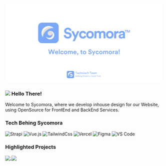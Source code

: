 <p align="center"><img src="https://github.com/sycomora/.github/blob/main/images/Welcome%2C%20to%20Sycomora!.png" width="500"></p>

### <img src="https://media.giphy.com/media/OpBA2nKQog7LENz8Of/giphy.gif?cid=ecf05e47fj0bk6gk7zjhi4x83c3t88pscocpf2gm4sxkp4w4&rid=giphy.gif&ct=g"> Hello There!

Welcome to Sycomora, where we develop inhouse design for our Website, using OpenSource for FrontEnd and BackEnd Services.

### Tech Behing Sycomora
![Strapi](https://img.shields.io/badge/strapi-%232E7EEA.svg?style=flat-square&logo=strapi&logoColor=white)
![Vue.js](https://img.shields.io/badge/-Vue.js-%232c3e50?style=flat-square&logo=vuedotjs)
![TailwindCss](https://img.shields.io/badge/-TailwindCss-%231a202c?style=flat-square&logo=tailwind-css)
![Vercel](https://img.shields.io/badge/-Vercel-%23ffffff?style=flat-square&logo=vercel&logoColor=000000)
![Figma](https://img.shields.io/badge/figma-%23F24E1E.svg?style=flat-square&logo=figma&logoColor=white)
![VS Code](https://img.shields.io/badge/-VSCode-%23007ACC?style=flat-square&logo=visual-studio-code)

### ️Highlighted Projects
<a href="https://github.com/sycomora/new-sycomora">
 <img align="center" src="https://github-readme-stats.vercel.app/api/pin/?username=sycomora&repo=new-sycomora&theme=react&show_icons=true&include_all_commits=true" />
<a/>

<a href="https://github.com/sycomora/web-strapi">
 <img align="center" src="https://github-readme-stats.vercel.app/api/pin/?username=sycomora&repo=web-strapi&theme=react&show_icons=true&include_all_commits=true" />
<a/>